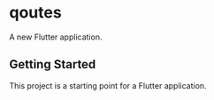 # qoutes

A new Flutter application.

## Getting Started

This project is a starting point for a Flutter application.


